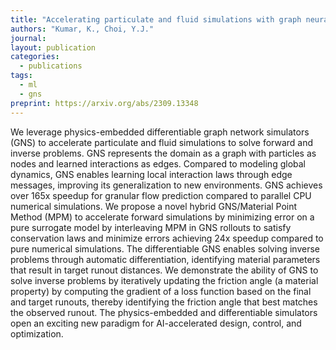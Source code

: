 ```yaml
---
title: "Accelerating particulate and fluid simulations with graph neural networks for solving forward and inverse problems"
authors: "Kumar, K., Choi, Y.J."
journal: 
layout: publication
categories: 
  - publications
tags:
  - ml
  - gns
preprint: https://arxiv.org/abs/2309.13348
---
```


We leverage physics-embedded differentiable graph network simulators (GNS) to accelerate particulate and fluid simulations to solve forward and inverse problems. GNS represents the domain as a graph with particles as nodes and learned interactions as edges. Compared to modeling global dynamics, GNS enables learning local interaction laws through edge messages, improving its generalization to new environments. GNS achieves over 165x speedup for granular flow prediction compared to parallel CPU numerical simulations. We propose a novel hybrid GNS/Material Point Method (MPM) to accelerate forward simulations by minimizing error on a pure surrogate model by interleaving MPM in GNS rollouts to satisfy conservation laws  and minimize errors achieving 24x speedup compared to pure numerical simulations. The differentiable GNS enables solving inverse problems through automatic differentiation, identifying material parameters that result in target runout distances. We demonstrate the ability of GNS to solve inverse problems by iteratively updating the friction angle (a material property) by computing the gradient of a loss function based on the final and target runouts, thereby identifying the friction angle that best matches the observed runout. The physics-embedded and differentiable simulators open an exciting new paradigm for AI-accelerated design, control, and optimization.